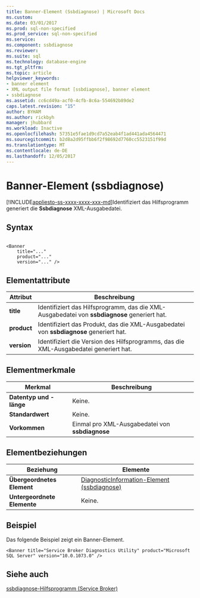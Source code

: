 ```yaml
---
title: Banner-Element (Ssbdiagnose) | Microsoft Docs
ms.custom: 
ms.date: 03/01/2017
ms.prod: sql-non-specified
ms.prod_service: sql-non-specified
ms.service: 
ms.component: ssbdiagnose
ms.reviewer: 
ms.suite: sql
ms.technology: database-engine
ms.tgt_pltfrm: 
ms.topic: article
helpviewer_keywords:
- banner element
- XML output file format [ssbdiagnose], banner element
- ssbdiagnose
ms.assetid: cc6cd49a-acf0-4cfb-8c6a-554692b89de2
caps.latest.revision: "15"
author: BYHAM
ms.author: rickbyh
manager: jhubbard
ms.workload: Inactive
ms.openlocfilehash: 57351e5fae1d9cd7a52eab4f1ad441ada4564471
ms.sourcegitcommit: b2d8a2d95ffbb6f2f98692d7760cc5523151f99d
ms.translationtype: MT
ms.contentlocale: de-DE
ms.lasthandoff: 12/05/2017
---
```

# <a name="banner-element-ssbdiagnose"></a>Banner-Element (ssbdiagnose)
[!INCLUDE[appliesto-ss-xxxx-xxxx-xxx-md](../../includes/appliesto-ss-xxxx-xxxx-xxx-md.md)]Identifiziert das Hilfsprogramm generiert die **Ssbdiagnose** XML-Ausgabedatei.  
  
## <a name="syntax"></a>Syntax  
  
```  
  
<Banner  
    title="..."   
    product="..."   
    version="..." />  
```  
  
## <a name="element-attributes"></a>Elementattribute  
  
|Attribut|Beschreibung|  
|---------------|-----------------|  
|**title**|Identifiziert das Hilfsprogramm, das die XML-Ausgabedatei von **ssbdiagnose** generiert hat.|  
|**product**|Identifiziert das Produkt, das die XML-Ausgabedatei von **ssbdiagnose** generiert hat.|  
|**version**|Identifiziert die Version des Hilfsprogramms, das die XML-Ausgabedatei generiert hat.|  
  
## <a name="element-characteristics"></a>Elementmerkmale  
  
|Merkmal|Beschreibung|  
|--------------------|-----------------|  
|**Datentyp und -länge**|Keine.|  
|**Standardwert**|Keine.|  
|**Vorkommen**|Einmal pro XML-Ausgabedatei von **ssbdiagnose**|  
  
## <a name="element-relationships"></a>Elementbeziehungen  
  
|Beziehung|Elemente|  
|------------------|--------------|  
|**Übergeordnetes Element**|[DiagnosticInformation-Element &#40;ssbdiagnose&#41;](../../tools/ssbdiagnose/diagnosticinformation-element-ssbdiagnose.md)|  
|**Untergeordnete Elemente**|Keine.|  
  
## <a name="example"></a>Beispiel  
 Das folgende Beispiel zeigt ein Banner-Element.  
  
```  
<Banner title="Service Broker Diagnostics Utility" product="Microsoft SQL Server" version="10.0.1073.0" />  
```  
  
## <a name="see-also"></a>Siehe auch  
 [ssbdiagnose-Hilfsprogramm &#40;Service Broker&#41;](../../tools/ssbdiagnose/ssbdiagnose-utility-service-broker.md)  
  
  
